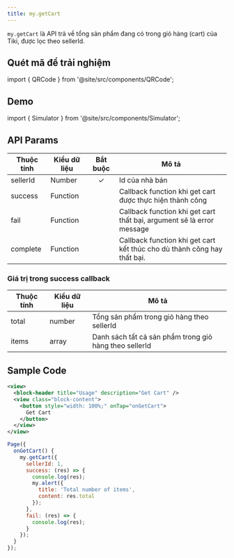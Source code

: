 ```yaml
---
title: my.getCart
---
```


`my.getCart` là API trả về tổng sản phẩm đang có trong giỏ hàng (cart) của Tiki, được lọc theo sellerId.

## Quét mã để trải nghiệm

import { QRCode } from '@site/src/components/QRCode';

<QRCode page="pages/api/get-cart/index" />

## Demo

import { Simulator } from '@site/src/components/Simulator';

<Simulator page="pages/api/get-cart/index" />

## API Params

| Thuộc tính | Kiểu dữ liệu | Bắt buộc | Mô tả                                                                   |
| ---------- | ------------ | :------: | ----------------------------------------------------------------------- |
| sellerId   | Number       |    ✓     | Id của nhà bán                                                          |
| success    | Function     |          | Callback function khi get cart được thực hiện thành công                |
| fail       | Function     |          | Callback function khi get cart thất bại, argument sẽ là error message   |
| complete   | Function     |          | Callback function khi get cart kết thúc cho dù thành công hay thất bại. |

### Giá trị trong success callback

| Thuộc tính | Kiểu dữ liệu | Mô tả                                                  |
| ---------- | ------------ | ------------------------------------------------------ |
| total      | number       | Tổng sản phẩm trong giỏ hàng theo sellerId             |
| items      | array        | Danh sách tất cả sản phẩm trong giỏ hàng theo sellerId |

## Sample Code

```xml title=index.txml
<view>
  <block-header title="Usage" description="Get Cart" />
  <view class="block-content">
    <button style="width: 100%;" onTap="onGetCart">
      Get Cart
    </button>
  </view>
</view>
```

```js title=index.js
Page({
  onGetCart() {
    my.getCart({
      sellerId: 1,
      success: (res) => {
        console.log(res);
        my.alert({
          title: 'Total number of items',
          content: res.total
        });
      },
      fail: (res) => {
        console.log(res);
      }
    });
  }
});
```
